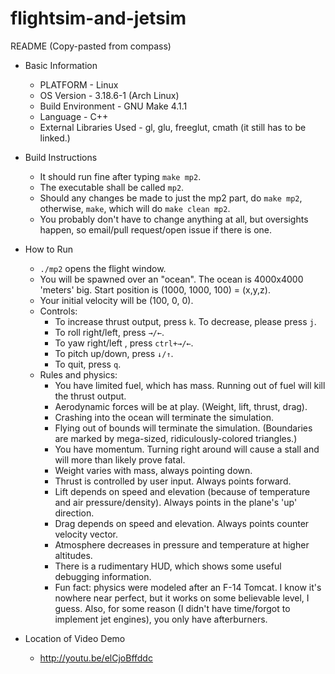 # flightsim-and-jetsim
README (Copy-pasted from compass)

- Basic Information
    - PLATFORM - Linux
    - OS Version - 3.18.6-1 (Arch Linux)
    - Build Environment - GNU Make 4.1.1
    - Language - C++
    - External Libraries Used - gl, glu, freeglut, cmath (it still has to be linked.)

- Build Instructions
    - It should run fine after typing `make mp2`.
    - The executable shall be called `mp2`.
    - Should any changes be made to just the mp2 part, do `make mp2`, otherwise, `make`, which will do `make clean mp2`.
    - You probably don't have to change anything at all, but oversights happen, so email/pull request/open issue if there is one.
    
- How to Run
    - `./mp2` opens the flight window.
    - You will be spawned over an "ocean". The ocean is 4000x4000 'meters' big. Start position is (1000, 1000, 100) = (x,y,z).
    - Your initial velocity will be (100, 0, 0).
    - Controls:
        - To increase thrust output, press `k`. To decrease, please press `j`.
        - To roll right/left, press `→/←`.
        - To yaw right/left , press `ctrl+→/←`.
        - To pitch up/down, press `↓/↑`.
        - To quit, press `q`.
    - Rules and physics:
        - You have limited fuel, which has mass. Running out of fuel will kill the thrust output.
        - Aerodynamic forces will be at play. (Weight, lift, thrust, drag).
        - Crashing into the ocean will terminate the simulation.
        - Flying out of bounds will terminate the simulation. (Boundaries are marked by mega-sized, ridiculously-colored triangles.)
        - You have momentum. Turning right around will cause a stall and will more than likely prove fatal.
        - Weight varies with mass, always pointing down.
        - Thrust is controlled by user input. Always points forward.
        - Lift depends on speed and elevation (because of temperature and air pressure/density). Always points in the plane's 'up' direction.
        - Drag depends on speed and elevation. Always points counter velocity vector.
        - Atmosphere decreases in pressure and temperature at higher altitudes.
        - There is a rudimentary HUD, which shows some useful debugging information.
        - Fun fact: physics were modeled after an F-14 Tomcat. I know it's nowhere near perfect, but it works on some believable level, I guess. Also, for some reason (I didn't have time/forgot to implement jet engines), you only have afterburners.

- Location of Video Demo
    - http://youtu.be/elCjoBffddc
